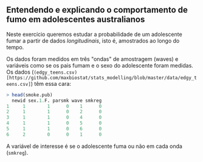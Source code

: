 ## Entendendo e explicando o comportamento de fumo em adolescentes australianos

Neste exercício queremos estudar a probabilidade de um adolescente fumar a partir de dados _longitudinais_, isto é, amostrados ao longo do tempo.

Os dados foram medidos em três "ondas" de amostragem (waves) e variáveis como se os pais fumam e o sexo do adolescente foram medidas. Os dados (`(edgy_teens.csv)[https://github.com/maxbiostat/stats_modelling/blob/master/data/edgy_teens.csv]`) têm essa cara:
```r
> head(smoke.pub)
  newid sex.1.F. parsmk wave smkreg
1     1        1      0    1      0
2     1        1      0    2      0
3     1        1      0    4      0
4     1        1      0    5      0
5     1        1      0    6      0
6     2        0      0    1      0
```

A variável de interesse é se o adolescente fuma ou não em cada onda (`smkreg`). 

